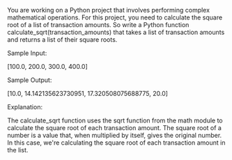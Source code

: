 You are working on a Python project that involves performing complex mathematical operations. For this project, you need to calculate the square root of a list of transaction amounts. So write a Python function calculate_sqrt(transaction_amounts) that takes a list of transaction amounts and returns a list of their square roots.

Sample Input:

[100.0, 200.0, 300.0, 400.0]

Sample Output:

[10.0, 14.142135623730951, 17.320508075688775, 20.0]

Explanation:

The calculate_sqrt function uses the sqrt function from the math module to calculate the square root of each transaction amount. The square root of a number is a value that, when multiplied by itself, gives the original number. In this case, we're calculating the square root of each transaction amount in the list.

